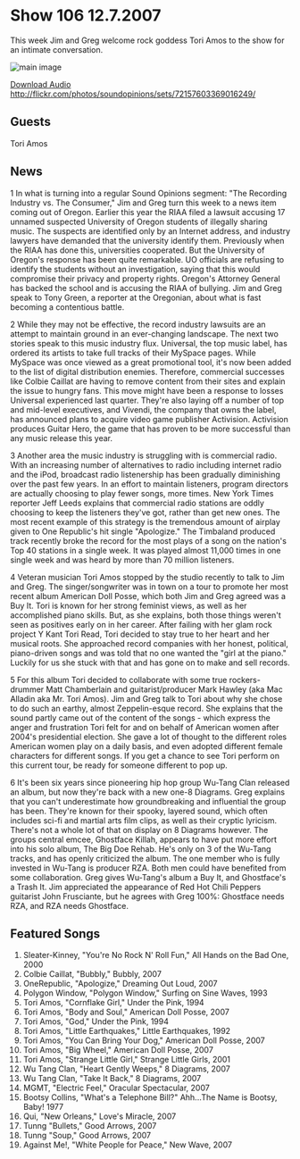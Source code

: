 # Show 106 12.7.2007
This week Jim and Greg welcome rock goddess Tori Amos to the show for an intimate conversation.

![main image]()

[Download Audio](http://audio.soundopinions.org/streams/2007/12/so_20071207.m3u)
http://flickr.com/photos/soundopinions/sets/72157603369016249/

## Guests
Tori Amos

## News
1 In what is turning into a regular Sound Opinions segment: "The Recording Industry vs. The Consumer," Jim and Greg turn this week to a news item coming out of Oregon. Earlier this year the RIAA filed a lawsuit accusing 17 unnamed suspected University of Oregon students of illegally sharing music. The suspects are identified only by an Internet address, and industry lawyers have demanded that the university identify them. Previously when the RIAA has done this, universities cooperated. But the University of Oregon's response has been quite remarkable. UO officials are refusing to identify the students without an investigation, saying that this would compromise their privacy and property rights. Oregon's Attorney General has backed the school and is accusing the RIAA of bullying. Jim and Greg speak to Tony Green, a reporter at the Oregonian, about what is fast becoming a contentious battle.

2 While they may not be effective, the record industry lawsuits are an attempt to maintain ground in an ever-changing landscape. The next two stories speak to this music industry flux. Universal, the top music label, has ordered its artists to take full tracks of their MySpace pages. While MySpace was once viewed as a great promotional tool, it's now been added to the list of digital distribution enemies. Therefore, commercial successes like Colbie Caillat are having to remove content from their sites and explain the issue to hungry fans. This move might have been a response to losses Universal experienced last quarter. They're also laying off a number of top and mid-level executives, and Vivendi, the company that owns the label, has announced plans to acquire video game publisher Activision. Activision produces Guitar Hero, the game that has proven to be more successful than any music release this year.

3 Another area the music industry is struggling with is commercial radio. With an increasing number of alternatives to radio including internet radio and the iPod, broadcast radio listenership has been gradually diminishing over the past few years. In an effort to maintain listeners, program directors are actually choosing to play fewer songs, more times. New York Times reporter Jeff Leeds explains that commercial radio stations are oddly choosing to keep the listeners they've got, rather than get new ones. The most recent example of this strategy is the tremendous amount of airplay given to One Republic's hit single "Apologize." The Timbaland produced track recently broke the record for the most plays of a song on the nation's Top 40 stations in a single week. It was played almost 11,000 times in one single week and was heard by more than 70 million listeners.

4 Veteran musician Tori Amos stopped by the studio recently to talk to Jim and Greg. The singer/songwriter was in town on a tour to promote her most recent album American Doll Posse, which both Jim and Greg agreed was a Buy It. Tori is known for her strong feminist views, as well as her accomplished piano skills. But, as she explains, both those things weren't seen as positives early on in her career. After failing with her glam rock project Y Kant Tori Read, Tori decided to stay true to her heart and her musical roots. She approached record companies with her honest, political, piano-driven songs and was told that no one wanted the "girl at the piano." Luckily for us she stuck with that and has gone on to make and sell records.

5 For this album Tori decided to collaborate with some true rockers-drummer Matt Chamberlain and guitarist/producer Mark Hawley (aka Mac Alladin aka Mr. Tori Amos). Jim and Greg talk to Tori about why she chose to do such an earthy, almost Zeppelin-esque record. She explains that the sound partly came out of the content of the songs - which express the anger and frustration Tori felt for and on behalf of American women after 2004's presidential election. She gave a lot of thought to the different roles American women play on a daily basis, and even adopted different female characters for different songs. If you get a chance to see Tori perform on this current tour, be ready for someone different to pop up.

6 It's been six years since pioneering hip hop group Wu-Tang Clan released an album, but now they're back with a new one-8 Diagrams. Greg explains that you can't underestimate how groundbreaking and influential the group has been. They're known for their spooky, layered sound, which often includes sci-fi and martial arts film clips, as well as their cryptic lyricism. There's not a whole lot of that on display on 8 Diagrams however. The groups central emcee, Ghostface Killah, appears to have put more effort into his solo album, The Big Doe Rehab. He's only on 3 of the Wu-Tang tracks, and has openly criticized the album. The one member who is fully invested in Wu-Tang is producer RZA. Both men could have benefited from some collaboration. Greg gives Wu-Tang's album a Buy It, and Ghostface's a Trash It. Jim appreciated the appearance of Red Hot Chili Peppers guitarist John Frusciante, but he agrees with Greg 100%: Ghostface needs RZA, and RZA needs Ghostface.

## Featured Songs
1. Sleater-Kinney, "You're No Rock N' Roll Fun," All Hands on the Bad One, 2000
2. Colbie Caillat, "Bubbly," Bubbly, 2007
3. OneRepublic, "Apologize," Dreaming Out Loud, 2007
4. Polygon Window, "Polygon Window," Surfing on Sine Waves, 1993
5. Tori Amos, "Cornflake Girl," Under the Pink, 1994
6. Tori Amos, "Body and Soul," American Doll Posse, 2007
7. Tori Amos, "God," Under the Pink, 1994
8. Tori Amos, "Little Earthquakes," Little Earthquakes, 1992
9. Tori Amos, "You Can Bring Your Dog," American Doll Posse, 2007
10. Tori Amos, "Big Wheel," American Doll Posse, 2007
11. Tori Amos, "Strange Little Girl," Strange Little Girls, 2001
12. Wu Tang Clan, "Heart Gently Weeps," 8 Diagrams, 2007
13. Wu Tang Clan, "Take It Back," 8 Diagrams, 2007
14. MGMT, "Electric Feel," Oracular Spectacular, 2007
15. Bootsy Collins, "What's a Telephone Bill?" Ahh...The Name is Bootsy, Baby! 1977
16. Qui, "New Orleans," Love's Miracle, 2007
17. Tunng "Bullets," Good Arrows, 2007
18. Tunng "Soup," Good Arrows, 2007
19. Against Me!, "White People for Peace," New Wave, 2007

